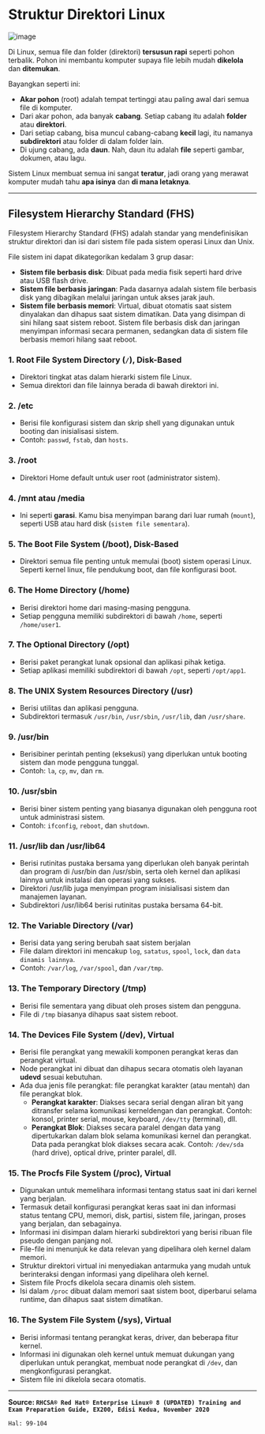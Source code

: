 # Struktur Direktori Linux

![image](https://github.com/user-attachments/assets/b76e052d-f940-4e27-a729-f35f928dc285)

Di Linux, semua file dan folder (direktori) **tersusun rapi** seperti pohon terbalik. Pohon ini membantu komputer supaya file lebih mudah **dikelola** dan **ditemukan**.  

Bayangkan seperti ini:  
- **Akar pohon** (root) adalah tempat tertinggi atau paling awal dari semua file di komputer.  
- Dari akar pohon, ada banyak **cabang**. Setiap cabang itu adalah **folder** atau **direktori**.  
- Dari setiap cabang, bisa muncul cabang-cabang **kecil** lagi, itu namanya **subdirektori** atau folder di dalam folder lain.  
- Di ujung cabang, ada **daun**. Nah, daun itu adalah **file** seperti gambar, dokumen, atau lagu.  

Sistem Linux membuat semua ini sangat **teratur**, jadi orang yang merawat komputer mudah tahu **apa isinya** dan **di mana letaknya**. 

---

## Filesystem Hierarchy Standard (FHS)
Filesystem Hierarchy Standard (FHS) adalah standar yang mendefinisikan struktur direktori dan isi dari sistem file pada sistem operasi Linux dan Unix.

File sistem ini dapat dikategorikan kedalam 3 grup dasar: 
- **Sistem file berbasis disk**: Dibuat pada media fisik seperti hard drive atau USB flash drive.
- **Sistem file berbasis jaringan**: Pada dasarnya adalah sistem file berbasis disk yang dibagikan melalui jaringan untuk akses jarak jauh.
- **Sistem file berbasis memori**: Virtual, dibuat otomatis saat sistem dinyalakan dan dihapus saat sistem dimatikan. Data yang disimpan di sini hilang saat sistem reboot.
Sistem file berbasis disk dan jaringan menyimpan informasi secara permanen, sedangkan data di sistem file berbasis memori hilang saat reboot.

### 1. **Root File System Directory (`/`)**, Disk-Based
  - Direktori tingkat atas dalam hierarki sistem file Linux.
  - Semua direktori dan file lainnya berada di bawah direktori ini.

### 2. **/etc**
  - Berisi file konfigurasi sistem dan skrip shell yang digunakan untuk booting dan inisialisasi sistem.
  - Contoh: `passwd`, `fstab`, dan `hosts`.

### 3. **/root**
  - Direktori Home default untuk user root (administrator sistem).

### 4. **/mnt** atau **/media**
  - Ini seperti **garasi**. Kamu bisa menyimpan barang dari luar rumah (`mount`), seperti USB atau hard disk (`sistem file sementara`).

### 5. **The Boot File System (/boot)**, Disk-Based
  - Direktori semua file penting untuk memulai (boot) sistem operasi Linux. Seperti kernel linux, file pendukung boot, dan file konfigurasi boot. 

### 6. **The Home Directory (/home)** 
  - Berisi direktori home dari masing-masing pengguna.
  - Setiap pengguna memiliki subdirektori di bawah `/home`, seperti `/home/user1`. 

### 7. **The Optional Directory (/opt)**
  - Berisi paket perangkat lunak opsional dan aplikasi pihak ketiga.
  - Setiap aplikasi memiliki subdirektori di bawah `/opt`, seperti `/opt/app1`. 

### 8. **The UNIX System Resources Directory (/usr)**
  - Berisi utilitas dan aplikasi pengguna.
  - Subdirektori termasuk `/usr/bin`, `/usr/sbin`, `/usr/lib`, dan `/usr/share`.

### 9. **/usr/bin**
  - Berisibiner perintah penting (eksekusi) yang diperlukan untuk  booting sistem dan mode pengguna tunggal.
  - Contoh: `la`, `cp`, `mv`, dan `rm`.

### 10.  **/usr/sbin**
  - Berisi biner sistem penting yang biasanya digunakan oleh pengguna root untuk administrasi sistem.
  - Contoh: `ifconfig`, `reboot`, dan `shutdown`.

### 11. **/usr/lib dan /usr/lib64**
  - Berisi rutinitas pustaka bersama yang diperlukan oleh banyak perintah dan program di /usr/bin dan /usr/sbin, serta oleh kernel dan aplikasi lainnya untuk instalasi dan operasi yang sukses.
  - Direktori /usr/lib juga menyimpan program inisialisasi sistem dan manajemen layanan.
  - Subdirektori /usr/lib64 berisi rutinitas pustaka bersama 64-bit.

### 12. **The Variable Directory (/var)**
  - Berisi data yang sering berubah saat sistem berjalan
  - File dalam direktori ini mencakup `log`, `satatus`, `spool`, `lock`, dan `data dinamis lainnya`.
  - Contoh: `/var/log`, `/var/spool`, dan `/var/tmp`.

### 13. **The Temporary Directory (/tmp)**
  - Berisi file sementara yang dibuat oleh proses sistem dan pengguna.
  - File di `/tmp` biasanya dihapus saat sistem reboot.

### 14. **The Devices File System (/dev), Virtual**
  - Berisi file perangkat yang mewakili komponen perangkat keras dan perangkat virtual.
  - Node perangkat ini dibuat dan dihapus secara otomatis oleh layanan **udevd** sesuai kebutuhan.
  - Ada dua jenis file perangkat: file perangkat karakter (atau mentah) dan file perangkat blok.
    - **Perangkat karakter**: Diakses secara serial dengan aliran bit yang ditransfer selama komunikasi kerneldengan dan perangkat. Contoh: konsol, printer serial, mouse, keyboard, `/dev/tty` (terminal), dll.
    -  **Perangkat Blok**: Diakses secara paralel dengan data yang dipertukarkan dalam blok selama komunikasi kernel dan  perangkat. Data pada perangkat blok diakses secara acak. Contoh: `/dev/sda` (hard drive), optical drive, printer paralel, dll.

### 15. **The Procfs File System (/proc), Virtual**
  - Digunakan untuk memelihara informasi tentang status saat ini dari kernel yang berjalan.
  - Termasuk detail konfigurasi perangkat keras saat ini dan informasi status tentang CPU, memori, disk, partisi, sistem file, jaringan, proses yang berjalan, dan sebagainya.
  - Informasi ini disimpan dalam hierarki subdirektori yang berisi ribuan file pseudo dengan panjang nol.
  - File-file ini menunjuk ke data relevan yang dipelihara oleh kernel dalam memori.
  - Struktur direktori virtual ini menyediakan antarmuka yang mudah untuk berinteraksi dengan informasi yang dipelihara oleh kernel.
  - Sistem file Procfs dikelola secara dinamis oleh sistem.
  - Isi dalam `/proc` dibuat dalam memori saat sistem boot, diperbarui selama runtime, dan dihapus saat sistem dimatikan.

### 16. **The System File System (/sys), Virtual**
- Berisi informasi tentang perangkat keras, driver, dan beberapa fitur kernel.
- Informasi ini digunakan oleh kernel untuk memuat dukungan yang diperlukan untuk perangkat, membuat node perangkat di `/dev`, dan mengkonfigurasi perangkat.
- Sistem file ini dikelola secara otomatis.


---

**Source: `RHCSA® Red Hat® Enterprise Linux® 8 (UPDATED) Training and Exam Preparation Guide, EX200, Edisi Kedua, November 2020`**

`Hal: 99-104`
